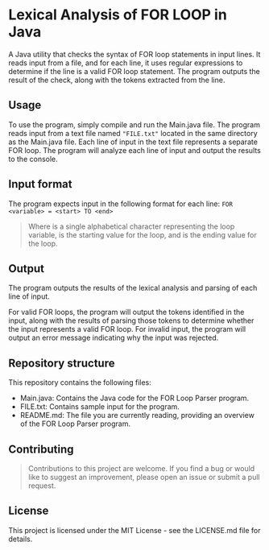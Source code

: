 # Lexical Analysis of FOR LOOP in Java
 A Java utility that checks the syntax of FOR loop statements in input lines. It reads input from a file, and for each line, it uses regular expressions to determine if the line is a valid FOR loop statement. The program outputs the result of the check, along with the tokens extracted from the line.

## Usage
To use the program, simply compile and run the Main.java file. The program reads input from a text file named `"FILE.txt"` located in the same directory as the Main.java file. Each line of input in the text file represents a separate FOR loop. The program will analyze each line of input and output the results to the console.

## Input format
The program expects input in the following format for each line:
`FOR <variable> = <start> TO <end>`
> Where <variable> is a single alphabetical character representing the loop variable, <start> is the starting value for the loop, and <end> is the ending value for the loop.

## Output
The program outputs the results of the lexical analysis and parsing of each line of input.

For valid FOR loops, the program will output the tokens identified in the input, along with the results of parsing those tokens to determine whether the input represents a valid FOR loop. For invalid input, the program will output an error message indicating why the input was rejected.


## Repository structure
This repository contains the following files:
* Main.java: Contains the Java code for the FOR Loop Parser program.
* FILE.txt: Contains sample input for the program.
* README.md: The file you are currently reading, providing an overview of the FOR Loop Parser program.

## Contributing
> Contributions to this project are welcome. If you find a bug or would like to suggest an improvement, please open an issue or submit a pull request.

## License
This project is licensed under the MIT License - see the LICENSE.md file for details.
